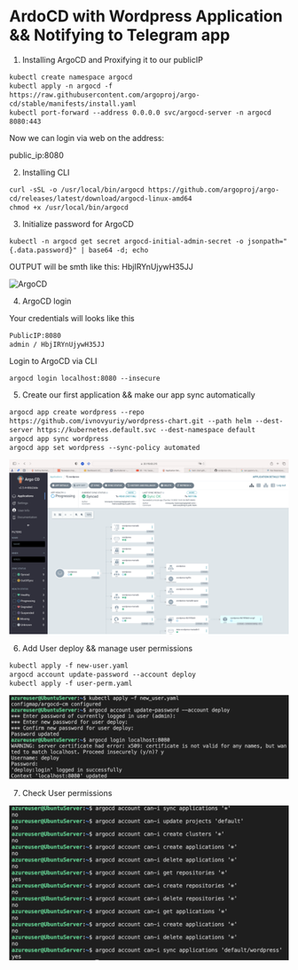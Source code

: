 
# ArdoCD with Wordpress Application && Notifying to Telegram app

1. Installing ArgoCD and Proxifying it to our publicIP

```
kubectl create namespace argocd
kubectl apply -n argocd -f https://raw.githubusercontent.com/argoproj/argo-cd/stable/manifests/install.yaml
kubectl port-forward --address 0.0.0.0 svc/argocd-server -n argocd 8080:443
```

Now we can login via web on the address:

public_ip:8080



2. Installing CLI 

```
curl -sSL -o /usr/local/bin/argocd https://github.com/argoproj/argo-cd/releases/latest/download/argocd-linux-amd64
chmod +x /usr/local/bin/argocd
```

3. Initialize password for ArgoCD

```
kubectl -n argocd get secret argocd-initial-admin-secret -o jsonpath="{.data.password}" | base64 -d; echo
```

OUTPUT will be smth like this: HbjIRYnUjywH35JJ

![ArgoCD](https://github.com/ivnovyuriy/itran-lab6-argocd/blob/894565782fa49ff3b83e502405d963f49447c584/img/2.png)

4. ArgoCD login

Your credentials will looks like this

```
PublicIP:8080
admin / HbjIRYnUjywH35JJ
```

Login to ArgoCD via CLI

```
argocd login localhost:8080 --insecure
```

5. Create our first application && make our app sync automatically

```
argocd app create wordpress --repo https://github.com/ivnovyuriy/wordpress-chart.git --path helm --dest-server https://kubernetes.default.svc --dest-namespace default
argocd app sync wordpress
argocd app set wordpress --sync-policy automated
```
![ArgoCD](https://github.com/ivnovyuriy/itran-lab6-argocd/blob/894565782fa49ff3b83e502405d963f49447c584/img/3.png)

6. Add User deploy && manage user permissions

```
kubectl apply -f new-user.yaml
argocd account update-password --account deploy
kubectl apply -f user-perm.yaml
```
![ArgoCD](https://github.com/ivnovyuriy/itran-lab6-argocd/blob/894565782fa49ff3b83e502405d963f49447c584/img/4.png)

7. Check User permissions 

![ArgoCD](https://github.com/ivnovyuriy/itran-lab6-argocd/blob/894565782fa49ff3b83e502405d963f49447c584/img/5.png)


